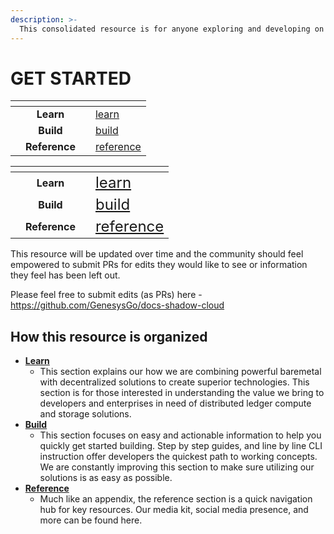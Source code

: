 ```yaml
---
description: >-
  This consolidated resource is for anyone exploring and developing on top of the Shadow Cloud platform.
---
```


# GET STARTED

<table data-view="cards"><thead><tr><th></th><th align="center"></th><th></th><th data-hidden data-card-target data-type="content-ref"></th></tr></thead><tbody><tr><td></td><td align="center"><strong>Learn</strong></td><td></td><td><a href="learn/">learn</a></td></tr><tr><td></td><td align="center"><strong>Build</strong></td><td></td><td><a href="build/">build</a></td></tr><tr><td></td><td align="center"><strong>Reference</strong></td><td></td><td><a href="reference/">reference</a></td></tr></tbody></table>

<head>
  <link rel="stylesheet" type="text/css" href="styles.css">
</head>
<table data-view="cards">
  <thead>
    <tr>
      <th></th>
      <th align="center"></th>
      <th></th>
      <th data-hidden data-card-target data-type="content-ref"></th>
    </tr>
  </thead>
  <tbody>
    <tr>
      <td></td>
      <td align="center"><strong><span class="big-text">Learn</span></strong></td>
</strong></td>
      <td></td>
      <td><a href="learn/" style="font-size: 24px;">learn</a></td>
    </tr>
    <tr>
      <td></td>
      <td align="center"><strong><span class="big-text">Build</span></strong></td>
      <td></td>
      <td><a href="build/" style="font-size: 24px;">build</a></td>
    </tr>
    <tr>
      <td></td>
      <td align="center"><strong><span class="big-text">Reference</span></strong></td>
      <td></td>
      <td><a href="reference/" style="font-size: 24px;">reference</a></td>
    </tr>
  </tbody>
</table>


This resource will be updated over time and the community should feel empowered to submit PRs for edits they would like to see or information they feel has been left out.

Please feel free to submit edits (as PRs) here - https://github.com/GenesysGo/docs-shadow-cloud

## How this resource is organized

* [**Learn**](learn/)
  * This section explains our how we are combining powerful baremetal with decentralized solutions to create superior technologies. This section is for those interested in understanding the value we bring to developers and enterprises in need of distributed ledger compute and storage solutions.
* [**Build**](build/)
  * This section focuses on easy and actionable information to help you quickly get started building. Step by step guides, and line by line CLI instruction offer developers the quickest path to working concepts. We are constantly improving this section to make sure utilizing our solutions is as easy as possible.
* [**Reference**](reference/)
  * Much like an appendix, the reference section is a quick navigation hub for key resources. Our media kit, social media presence, and more can be found here.
